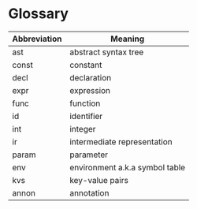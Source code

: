# Glossary

|Abbreviation|Meaning|
|--|--|
|ast|abstract syntax tree|
|const|constant|
|decl|declaration|
|expr|expression|
|func|function|
|id|identifier|
|int|integer|
|ir|intermediate representation|
|param|parameter|
|env|environment a.k.a symbol table|
|kvs|key-value pairs|
|annon|annotation